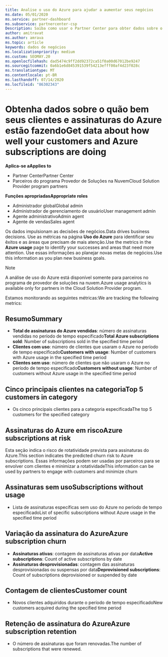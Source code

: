 ```yaml
---
title: Analise o uso do Azure para ajudar a aumentar seus negócios
ms.date: 05/01/2020
ms.service: partner-dashboard
ms.subservice: partnercenter-csp
Description: Saiba como usar o Partner Center para obter dados sobre o uso de assinaturas do Azure de seus clientes.
author: amitravat
ms.author: amrava
ms.topic: article
keywords: dados de negócios
ms.localizationpriority: medium
ms.custom: SEOMAY.20
ms.openlocfilehash: dad5474c9ff2dd92372ca51f0a00d67012be9247
ms.sourcegitcommit: 0a6b1e6d845391539f54213efff00af4d23f028c
ms.translationtype: MT
ms.contentlocale: pt-BR
ms.lasthandoff: 07/14/2020
ms.locfileid: "86302343"
---
```

# <a name="get-data-about-how-well-your-customers-and-azure-subscriptions-are-doing"></a><span data-ttu-id="7ff37-104">Obtenha dados sobre o quão bem seus clientes e assinaturas do Azure estão fazendo</span><span class="sxs-lookup"><span data-stu-id="7ff37-104">Get data about how well your customers and Azure subscriptions are doing</span></span>

<span data-ttu-id="7ff37-105">**Aplica-se a**</span><span class="sxs-lookup"><span data-stu-id="7ff37-105">**Applies to**</span></span>

- <span data-ttu-id="7ff37-106">Partner Center</span><span class="sxs-lookup"><span data-stu-id="7ff37-106">Partner Center</span></span>
- <span data-ttu-id="7ff37-107">Parceiros do programa Provedor de Soluções na Nuvem</span><span class="sxs-lookup"><span data-stu-id="7ff37-107">Cloud Solution Provider program partners</span></span>

<span data-ttu-id="7ff37-108">**Funções apropriadas**</span><span class="sxs-lookup"><span data-stu-id="7ff37-108">**Appropriate roles**</span></span>

- <span data-ttu-id="7ff37-109">Administrador global</span><span class="sxs-lookup"><span data-stu-id="7ff37-109">Global admin</span></span>
- <span data-ttu-id="7ff37-110">Administrador de gerenciamento de usuário</span><span class="sxs-lookup"><span data-stu-id="7ff37-110">User management admin</span></span>
- <span data-ttu-id="7ff37-111">Agente administrativo</span><span class="sxs-lookup"><span data-stu-id="7ff37-111">Admin agent</span></span>
- <span data-ttu-id="7ff37-112">Agente de vendas</span><span class="sxs-lookup"><span data-stu-id="7ff37-112">Sales agent</span></span>

<span data-ttu-id="7ff37-113">Os dados impulsionam as decisões de negócios.</span><span class="sxs-lookup"><span data-stu-id="7ff37-113">Data drives business decisions.</span></span> <span data-ttu-id="7ff37-114">Use as métricas na página **Uso do Azure** para identificar seu êxitos e as áreas que precisam de mais atenção.</span><span class="sxs-lookup"><span data-stu-id="7ff37-114">Use the metrics in the **Azure usage** page to identify your successes and areas that need more attention.</span></span> <span data-ttu-id="7ff37-115">Use essas informações ao planejar novas metas de negócios.</span><span class="sxs-lookup"><span data-stu-id="7ff37-115">Use this information as you plan new business goals.</span></span>

> [!NOTE]
> <span data-ttu-id="7ff37-116">A análise de uso do Azure está disponível somente para parceiros no programa de provedor de soluções na nuvem.</span><span class="sxs-lookup"><span data-stu-id="7ff37-116">Azure usage analytics is available only for partners in the Cloud Solution Provider program.</span></span>

<span data-ttu-id="7ff37-117">Estamos monitorando as seguintes métricas:</span><span class="sxs-lookup"><span data-stu-id="7ff37-117">We are tracking the following metrics:</span></span>

## <a name="summary"></a><span data-ttu-id="7ff37-118">Resumo</span><span class="sxs-lookup"><span data-stu-id="7ff37-118">Summary</span></span>

- <span data-ttu-id="7ff37-119">**Total de assinaturas do Azure vendidas**: número de assinaturas vendidas no período de tempo especificado</span><span class="sxs-lookup"><span data-stu-id="7ff37-119">**Total Azure subscriptions sold**: Number of subscriptions sold in the specified time period</span></span>  
- <span data-ttu-id="7ff37-120">**Clientes com uso**: número de clientes que usaram o Azure no período de tempo especificado</span><span class="sxs-lookup"><span data-stu-id="7ff37-120">**Customers with usage**: Number of customers with Azure usage in the specified time period</span></span>  
- <span data-ttu-id="7ff37-121">**Clientes sem uso**: número de clientes que não usaram o Azure no período de tempo especificado</span><span class="sxs-lookup"><span data-stu-id="7ff37-121">**Customers without usage**: Number of customers without Azure usage in the specified time period</span></span>  

## <a name="top-5-customers-in-category"></a><span data-ttu-id="7ff37-122">Cinco principais clientes na categoria</span><span class="sxs-lookup"><span data-stu-id="7ff37-122">Top 5 customers in category</span></span>

- <span data-ttu-id="7ff37-123">Os cinco principais clientes para a categoria especificada</span><span class="sxs-lookup"><span data-stu-id="7ff37-123">The top 5 customers for the specified category</span></span>  

## <a name="azure-subscriptions-at-risk"></a><span data-ttu-id="7ff37-124">Assinaturas do Azure em risco</span><span class="sxs-lookup"><span data-stu-id="7ff37-124">Azure subscriptions at risk</span></span>

<span data-ttu-id="7ff37-125">Esta seção indica o risco de rotatividade prevista para assinaturas do Azure.</span><span class="sxs-lookup"><span data-stu-id="7ff37-125">This section indicates the predicted churn risk to Azure subscriptions.</span></span> <span data-ttu-id="7ff37-126">Essas informações podem ser usadas por parceiros para se envolver com clientes e minimizar a rotatividade</span><span class="sxs-lookup"><span data-stu-id="7ff37-126">This information can be used by partners to engage with customers and minimize churn</span></span>

## <a name="subscriptions-without-usage"></a><span data-ttu-id="7ff37-127">Assinaturas sem uso</span><span class="sxs-lookup"><span data-stu-id="7ff37-127">Subscriptions without usage</span></span>

- <span data-ttu-id="7ff37-128">Lista de assinaturas específicas sem uso do Azure no período de tempo especificado</span><span class="sxs-lookup"><span data-stu-id="7ff37-128">List of specific subscriptions without Azure usage in the specified time period</span></span>  

## <a name="azure-subscription-churn"></a><span data-ttu-id="7ff37-129">Variação da assinatura do Azure</span><span class="sxs-lookup"><span data-stu-id="7ff37-129">Azure subscription churn</span></span>

- <span data-ttu-id="7ff37-130">**Assinaturas ativas**: contagem de assinaturas ativas por data</span><span class="sxs-lookup"><span data-stu-id="7ff37-130">**Active subscriptions**: Count of active subscriptions by date</span></span>  
- <span data-ttu-id="7ff37-131">**Assinaturas desprovisionadas**: contagem das assinaturas desprovisionadas ou suspensas por data</span><span class="sxs-lookup"><span data-stu-id="7ff37-131">**Deprovisioned subscriptions**: Count of subscriptions deprovisioned or suspended by date</span></span>  

## <a name="customer-count"></a><span data-ttu-id="7ff37-132">Contagem de clientes</span><span class="sxs-lookup"><span data-stu-id="7ff37-132">Customer count</span></span>

- <span data-ttu-id="7ff37-133">Novos clientes adquiridos durante o período de tempo especificado</span><span class="sxs-lookup"><span data-stu-id="7ff37-133">New customers acquired during the specified time period</span></span>  

## <a name="azure-subscription-retention"></a><span data-ttu-id="7ff37-134">Retenção de assinatura do Azure</span><span class="sxs-lookup"><span data-stu-id="7ff37-134">Azure subscription retention</span></span>

- <span data-ttu-id="7ff37-135">O número de assinaturas que foram renovadas.</span><span class="sxs-lookup"><span data-stu-id="7ff37-135">The number of subscriptions that were renewed.</span></span>
